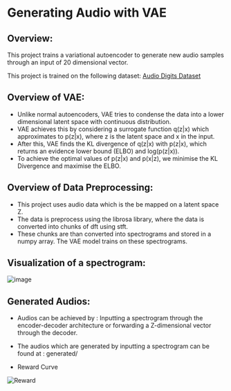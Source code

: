 # Generating Audio with VAE

## Overview:
This project trains a variational autoencoder to generate new audio samples through an input of 20 dimensional vector.

This project is trained on the following dataset: [Audio Digits Dataset](https://github.com/Jakobovski/free-spoken-digit-dataset/tree/master/recordings)


## Overview of VAE:
- Unlike normal autoencoders, VAE tries to condense the data into a lower dimensional latent space with continuous distribution.
- VAE achieves this by considering a surrogate function q(z|x) which approximates to p(z|x), where z is the latent space and x in the input.
- After this, VAE finds the KL divergence of q(z|x) with p(z|x), which returns an evidence lower bound (ELBO) and log(p(z|x)).
- To achieve the optimal values of p(z|x) and p(x|z), we minimise the KL Divergence and maximise the ELBO.

## Overview of Data Preprocessing:

- This project uses audio data which is the be mapped on a latent space Z.
- The data is preprocess using the librosa library, where the data is converted into chunks of dft using stft.
- These chunks are than converted into spectrograms and stored in a numpy array. The VAE model trains on these spectrograms.

## Visualization of a spectrogram:

![image](https://github.com/AkshayKulkarni3467/Generative-Audio-VAE/assets/129979542/a5f26123-f142-424a-8ced-240fcb0bfdbc)


## Generated Audios:

- Audios can be achieved by : Inputting a spectrogram through the encoder-decoder architecture or forwarding a Z-dimensional vector through the decoder.
- The audios which are generated by inputting a spectrogram can be found at : generated/




- Reward Curve

![Reward](https://github.com/AkshayKulkarni3467/FrankaEmikaRobot/assets/129979542/c5d7a351-1fef-48ea-8f97-00df003b60bc)

